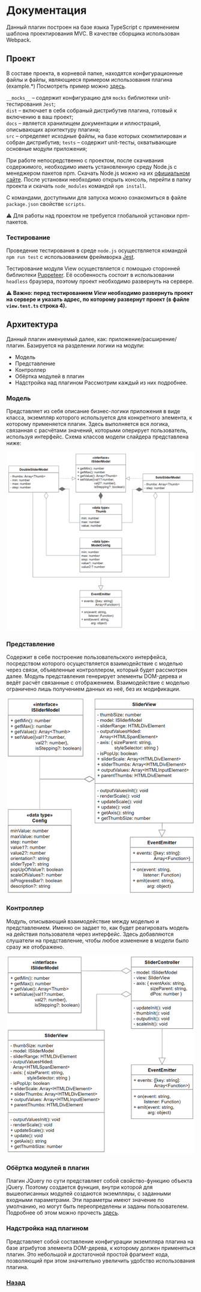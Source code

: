 # Документация

Данный плагин построен на базе языка TypeScript с применением шаблона проектирования MVC. В качестве сборщика использован Webpack.

## Проект

В составе проекта, в корневой папке, находятся конфигурационные файлы и файлы, являющиеся примером использования плагина (example.*)
Посмотреть пример можно [здесь](https://van4e3wt.github.io/Mutilslider_V43/example.html).

`__mocks__` – содержит конфигурацию для `mocks` библиотеки unit-тестирования `Jest`;    
`dist` – включает в себя собраный дистрибутив плагина, готовый к включению в ваш проект;    
`docs` – является хранилищем документации и иллюстраций, описывающих архитектуру плагина;    
`src` – определяет исходные файлы, на базе которых скомпилирован и собран дистрибутив;
`tests` – содержит unit-тесты, охватывающие основные модули приложения;

При работе непосредственно с проектом, после скачивания содержимого, необходимо иметь установленную среду Node.js с менеджером пакетов npm. Скачать Node.js можно на их [официальном сайте](https://nodejs.org/).
После установки необходимо открыть консоль, перейти в папку проекта и скачать `node_modules` командой `npm install`.

С командами, доступными для запуска можно ознакомиться в файле `package.json` свойстве `scripts`.

:warning: Для работы над проектом не требуется глобальной установки npm-пакетов.

### Тестирование

Проведение тестирования в среде `node.js` осуществляется командой `npm run test` c использованием фреймворка [Jest](https://jestjs.io/).

Тестирование модуля View осуществляется с помощью сторонней библиотеки [Puppeteer](https://github.com/puppeteer/puppeteer). Её особенность состоит в использовании `headless` браузера, поэтому проект необходимо развернуть на сервере.

:warning: **Важно: перед тестированием _View_ необходимо развернуть проект на сервере и указать адрес, по которому развернут проект (в файле `view.test.ts` строка 4).**

## Архитектура

Данный плагин именуемый далее, как: приложение/расширение/плагин. Базируется на разделении логики на модули:
* Модель
* Представление
* Контроллер
* Обёртка модулей в плагин
* Надстройка над плагином
Рассмотрим каждый из них подробнее.

### Модель

Представляет из себя описание бизнес-логики приложения в виде класса, экземпляр которого используется для конкретного элемента, к которому применяется плагин. Здесь выполняется вся логика, связанная с расчётами значений, которыми оперирует пользователь, используя интерфейс. Схема классов модели слайдера представлена ниже:

![model_UML](https://github.com/Van4e3WT/Mutilslider_V43/blob/master/docs/model.png "UML схема модели")

### Представление

Содержит в себе построение пользовательского интерфейса, посредством которого осуществляется взаимодействие с моделью через связи, объявленные контроллером, который будет рассмотрен далее. Модуль представления генерирует элементы DOM-дерева и ведёт расчёт связанные с отображением. Взаимодействие с моделью ограничено лишь получением данных из неё, без их модификации.

![view_UML](https://github.com/Van4e3WT/Mutilslider_V43/blob/master/docs/view.png "UML схема представления")

### Контроллер

Модуль, описывающий взаимодействие между моделью и представлением. Именно он задает то, как будет реагировать модель на действия пользователя через интерфейс. Здесь добавляются слушатели на представление, чтобы любое изменение в модели было сразу же отображено.

![controller_UML](https://github.com/Van4e3WT/Mutilslider_V43/blob/master/docs/controller.png "UML схема контроллера")

### Обёртка модулей в плагин

Плагин JQuery по сути представляет собой свойство-функцию объекта jQuery. Поэтому создается функция, внутри которой для вышеописанных модулей создаются экземпляры, с заданными входными параметрами. Эти параметры имеют значение по умолчанию, но могут быть переопределены и заданы пользователем. Подробнее об этом можно прочесть [здесь](https://github.com/Van4e3WT/Mutilslider_V43/blob/master/README.md).

### Надстройка над плагином

Представляет собой составление конфигурации экземпляра плагина на базе атрибутов элемента DOM-дерева, к которому должен применяться плагин. Это небольшой и достаточной простой фрагмент кода, позволяющий при этом значительно увеличить удобство использования плагина.

### [Назад](https://github.com/Van4e3WT/Mutilslider_V43/)